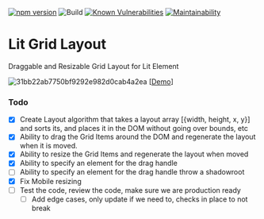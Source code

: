 [![npm version](https://badge.fury.io/js/lit-grid-layout.svg)](https://badge.fury.io/js/lit-grid-layout) ![Build](https://github.com/zsarnett/Lit-Grid-Layout/workflows/Build/badge.svg) [![Known Vulnerabilities](https://snyk.io/test/github/zsarnett/Lit-Grid-Layout/badge.svg?targetFile=package.json)](https://snyk.io/test/github/zsarnett/Lit-Grid-Layout?targetFile=package.json)
[![Maintainability](https://api.codeclimate.com/v1/badges/0a099815e11e9780102d/maintainability)](https://codeclimate.com/github/zsarnett/Lit-Grid-Layout/maintainability)

# Lit Grid Layout

Draggable and Resizable Grid Layout for Lit Element

![31bb22ab7750bf9292e982d0cab4a2ea](https://user-images.githubusercontent.com/18730868/88720705-e7512180-d0ea-11ea-9437-5269c2017920.gif)
[[Demo](https://lit-grid-layout.netlify.app/)]

### Todo

- [x] Create Layout algorithm that takes a layout array [{width, height, x, y}] and sorts its, and places it in the DOM without going over bounds, etc
- [x] Ability to drag the Grid Items around the DOM and regenerate the layout when it is moved.
- [x] Ability to resize the Grid Items and regenerate the layout when moved
- [x] Ability to specify an element for the drag handle
- [ ] Ability to specify an element for the drag handle throw a shadowroot
- [x] Fix Mobile resizing
- [ ] Test the code, review the code, make sure we are production ready
  - [ ] Add edge cases, only update if we need to, checks in place to not break
